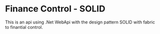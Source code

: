 # Finance Control - SOLID
This is an api using .Net WebApi with the design pattern SOLID with fabric to finantial control.
